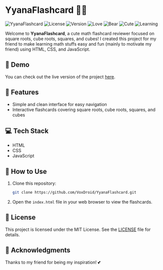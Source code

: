 # YyanaFlashcard 🌸✨

![YyanaFlashcard](https://img.shields.io/badge/YyanaFlashcard-Math%20Flashcards-orange?style=flat-square) 
![License](https://img.shields.io/badge/license-MIT-brightgreen?style=flat-square) 
![Version](https://img.shields.io/badge/version-1.0-blue?style=flat-square) 
![Love](https://img.shields.io/badge/Love-❤️-ff69b4?style=flat-square) 
![Bear](https://img.shields.io/badge/Bear-🐻-ffcc00?style=flat-square) 
![Cute](https://img.shields.io/badge/Cuteness-🌼-ff69b4?style=flat-square) 
![Learning](https://img.shields.io/badge/Learning-📚-4caf50?style=flat-square) 

Welcome to **YyanaFlashcard**, a cute math flashcard reviewer focused on square roots, cube roots, squares, and cubes! I created this project for my friend to make learning math stuffs easy and fun (mainly to motivate my friend) using HTML, CSS, and JavaScript.

## 📖 Demo
You can check out the live version of the project [here](https://voxdroid.github.io/YyanaFlashcard/).

## 🚀 Features
- Simple and clean interface for easy navigation
- Interactive flashcards covering square roots, cube roots, squares, and cubes

## 💻 Tech Stack
- HTML
- CSS
- JavaScript

## 💖 How to Use
1. Clone this repository:
   ```bash
   git clone https://github.com/VoxDroid/YyanaFlashcard.git
3. Open the `index.html` file in your web browser to view the flashcards.

## 📜 License
This project is licensed under the MIT License. See the [LICENSE](LICENSE) file for details.


## 🌟 Acknowledgments
Thanks to my friend for being my inspiration! 💕

